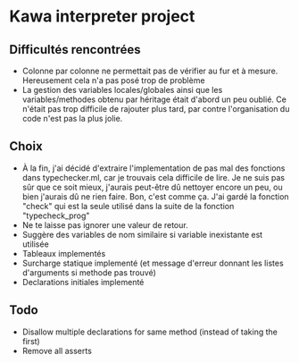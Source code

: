 # Kawa interpreter project

## Difficultés rencontrées
- Colonne par colonne ne permettait pas de vérifier au fur et à mesure. Hereusement cela n'a pas posé trop de problème
- La gestion des variables locales/globales ainsi que les variables/methodes obtenu par héritage était d'abord un peu oublié. Ce n'était pas trop difficile de rajouter plus tard, par contre l'organisation du code n'est pas la plus jolie.

## Choix
- À la fin, j'ai décidé d'extraire l'implementation de pas mal des fonctions 
dans typechecker.ml, car je trouvais cela difficile de lire. Je ne suis pas sûr que ce soit mieux, j'aurais peut-être dû nettoyer encore un peu, ou bien j'aurais dû ne rien faire. Bon, c'est comme ça.
J'ai gardé la fonction "check" qui est la seule utilisé dans la suite de la 
fonction "typecheck_prog"
- Ne te laisse pas ignorer une valeur de retour.
- Suggère des variables de nom similaire si variable inexistante est utilisée
- Tableaux implementés
- Surcharge statique implementé (et message d'erreur donnant les listes d'arguments si methode pas trouvé)
- Declarations initiales implementé

## Todo
- Disallow multiple declarations for same method (instead of taking the first)
- Remove all asserts 